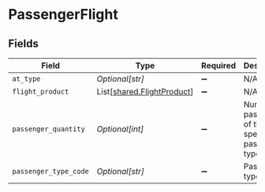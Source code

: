 # PassengerFlight


## Fields

| Field                                                              | Type                                                               | Required                                                           | Description                                                        | Example                                                            |
| ------------------------------------------------------------------ | ------------------------------------------------------------------ | ------------------------------------------------------------------ | ------------------------------------------------------------------ | ------------------------------------------------------------------ |
| `at_type`                                                          | *Optional[str]*                                                    | :heavy_minus_sign:                                                 | N/A                                                                | PassengerFlight                                                    |
| `flight_product`                                                   | List[[shared.FlightProduct](../../models/shared/flightproduct.md)] | :heavy_minus_sign:                                                 | N/A                                                                |                                                                    |
| `passenger_quantity`                                               | *Optional[int]*                                                    | :heavy_minus_sign:                                                 | Number of passengers of the specified passenger type code          | 416                                                                |
| `passenger_type_code`                                              | *Optional[str]*                                                    | :heavy_minus_sign:                                                 | Passenger type code                                                | ADT                                                                |